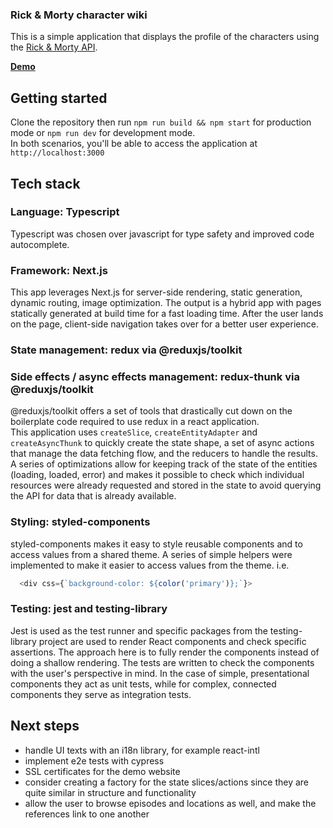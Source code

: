 ### Rick & Morty character wiki

This is a simple application that displays the profile of the characters using the [Rick & Morty API](rickandmortyapi.com).

[**Demo**](http://209.97.131.160:56000)

## Getting started

Clone the repository then run
`npm run build && npm start` for production mode
or
`npm run dev` for development mode.  
In both scenarios, you'll be able to access the application at `http://localhost:3000`

## Tech stack

### Language: **Typescript**

Typescript was chosen over javascript for type safety and improved code autocomplete.

### Framework: **Next.js**

This app leverages Next.js for server-side rendering, static generation, dynamic routing, image optimization. The output is a hybrid app with pages statically generated at build time for a fast loading time. After the user lands on the page, client-side navigation takes over for a better user experience.

### State management: **redux via @reduxjs/toolkit**

### Side effects / async effects management: **redux-thunk via @reduxjs/toolkit**

@reduxjs/toolkit offers a set of tools that drastically cut down on the boilerplate code required to use redux in a react application.  
This application uses `createSlice`, `createEntityAdapter` and `createAsyncThunk` to quickly create the state shape, a set of async actions that manage the data fetching flow, and the reducers to handle the results.
A series of optimizations allow for keeping track of the state of the entities (loading, loaded, error) and makes it possible to check which individual resources were already requested and stored in the state to avoid querying the API for data that is already available.

### Styling: **styled-components**

styled-components makes it easy to style reusable components and to access values from a shared theme. A series of simple helpers were implemented to make it easier to access values from the theme. i.e.

```js
  <div css={`background-color: ${color('primary')};`}>
```

### Testing: **jest and testing-library**

Jest is used as the test runner and specific packages from the testing-library project are used to render React components and check specific assertions.
The approach here is to fully render the components instead of doing a shallow rendering. The tests are written to check the components with the user's perspective in mind. In the case of simple, presentational components they act as unit tests, while for complex, connected components they serve as integration tests.

## Next steps

- handle UI texts with an i18n library, for example react-intl
- implement e2e tests with cypress
- SSL certificates for the demo website
- consider creating a factory for the state slices/actions since they are quite similar in structure and functionality
- allow the user to browse episodes and locations as well, and make the references link to one another
